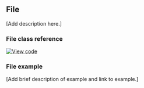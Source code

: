 ## File

[Add description here.]

### File class reference

[![View code](https://www.mbed.com/embed/?type=library)](https://os.mbed.com/docs/v5.6/mbed-os-api-doxy/classmbed_1_1_file.html)

### File example

[Add brief description of example and link to example.]
